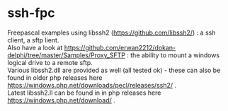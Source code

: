 # ssh-fpc
Freepascal examples using libssh2 (https://github.com/libssh2/) : a ssh client, a sftp lient. <br/>
Also have a look at https://github.com/erwan2212/dokan-delphi/tree/master/Samples/Proxy_SFTP : the ability to mount a windows logical drive to a remote sftp.</br>
Various libssh2.dll are provided as well (all tested ok) - these can also be found in older php releases here https://windows.php.net/downloads/pecl/releases/ssh2/ .<br/>
Latest libssh2.ll can be found in in php releases here https://windows.php.net/download/ .
<br/><br/>


